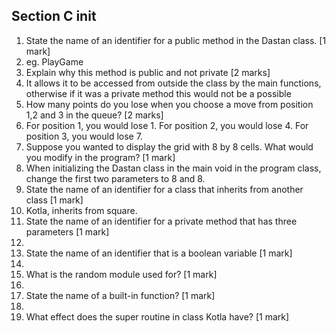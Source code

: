 ## Section C init

1. State the name of an identifier for a public method in the Dastan class. [1 mark]
1. eg. PlayGame
2. Explain why this method is public and not private [2 marks]
2. It allows it to be accessed from outside the class by the main functions, otherwise if it was a private method this would not be a possible
3. How many points do you lose when you choose a move from position 1,2 and 3 in the queue? [2 marks]
3. For position 1, you would lose 1. 
   For position 2, you would lose 4.
   For position 3, you would lose 7.
4. Suppose you wanted to display the grid with 8 by 8 cells. What would you modify in the program? [1 mark]
4. When initializing the Dastan class in the main void in the program class, change the first two parameters to 8 and 8.
5. State the name of an identifier for a class that inherits from another class [1 mark]
5. Kotla, inherits from square.
6. State the name of an identifier for a private method that has three parameters [1 mark]
6. 
7. State the name of an identifier that is a boolean variable [1 mark]
7. 
8. What is the random module used for? [1 mark]
8.
9. State the name of a built-in function? [1 mark]
9.
10. What effect does the super routine in class Kotla have? [1 mark]